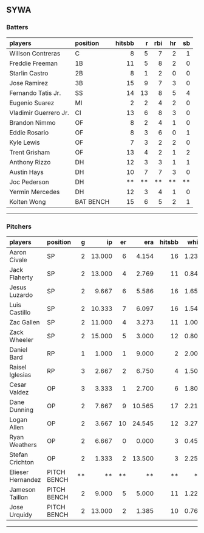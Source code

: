 ## SYWA

### Batters

 
|players               |position  | hitsbb|  r| rbi| hr| sb| 
|:---------------------|:---------|------:|--:|---:|--:|--:| 
|Willson Contreras     |C         |      8|  5|   7|  2|  1| 
|Freddie Freeman       |1B        |     11|  5|   8|  2|  0| 
|Starlin Castro        |2B        |      8|  1|   2|  0|  0| 
|Jose Ramirez          |3B        |     15|  9|   7|  3|  0| 
|Fernando Tatis Jr.    |SS        |     14| 13|   8|  5|  4| 
|Eugenio Suarez        |MI        |      2|  2|   4|  2|  0| 
|Vladimir Guerrero Jr. |CI        |     13|  6|   8|  3|  0| 
|Brandon Nimmo         |OF        |      8|  2|   4|  1|  0| 
|Eddie Rosario         |OF        |      8|  3|   6|  0|  1| 
|Kyle Lewis            |OF        |      7|  3|   2|  2|  0| 
|Trent Grisham         |OF        |     13|  4|   2|  1|  2| 
|Anthony Rizzo         |DH        |     12|  3|   3|  1|  1| 
|Austin Hays           |DH        |     10|  7|   7|  3|  0| 
|Joc Pederson          |DH        |     **| **|  **| **| **| 
|Yermin Mercedes       |DH        |     12|  3|   4|  1|  0| 
|Kolten Wong           |BAT BENCH |     15|  6|   5|  2|  1| 


* * *

### Pitchers

 
|players           |position    |  g|     ip| er|    era| hitsbb|  whip| so|  w| sv| 
|:-----------------|:-----------|--:|------:|--:|------:|------:|-----:|--:|--:|--:| 
|Aaron Civale      |SP          |  2| 13.000|  6|  4.154|     16| 1.231| 10|  1|  0| 
|Jack Flaherty     |SP          |  2| 13.000|  4|  2.769|     11| 0.846| 15|  2|  0| 
|Jesus Luzardo     |SP          |  2|  9.667|  6|  5.586|     16| 1.655|  9|  0|  0| 
|Luis Castillo     |SP          |  2| 10.333|  7|  6.097|     16| 1.548|  8|  0|  0| 
|Zac Gallen        |SP          |  2| 11.000|  4|  3.273|     11| 1.000| 13|  1|  0| 
|Zack Wheeler      |SP          |  2| 15.000|  5|  3.000|     12| 0.800| 15|  1|  0| 
|Daniel Bard       |RP          |  1|  1.000|  1|  9.000|      2| 2.000|  0|  1|  0| 
|Raisel Iglesias   |RP          |  3|  2.667|  2|  6.750|      4| 1.500|  2|  0|  2| 
|Cesar Valdez      |OP          |  3|  3.333|  1|  2.700|      6| 1.800|  3|  0|  2| 
|Dane Dunning      |OP          |  2|  7.667|  9| 10.565|     17| 2.217|  8|  0|  0| 
|Logan Allen       |OP          |  2|  3.667| 10| 24.545|     12| 3.273|  2|  0|  0| 
|Ryan Weathers     |OP          |  2|  6.667|  0|  0.000|      3| 0.450|  6|  0|  0| 
|Stefan Crichton   |OP          |  2|  1.333|  2| 13.500|      3| 2.250|  1|  0|  1| 
|Elieser Hernandez |PITCH BENCH | **|     **| **|     **|     **|    **| **| **| **| 
|Jameson Taillon   |PITCH BENCH |  2|  9.000|  5|  5.000|     11| 1.222| 14|  1|  0| 
|Jose Urquidy      |PITCH BENCH |  2| 13.000|  2|  1.385|     10| 0.769|  7|  2|  0| 


* * *


